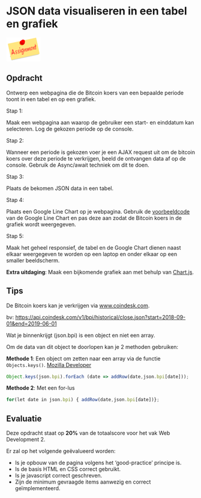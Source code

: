 # JSON data visualiseren in een tabel en grafiek

![download](./images/assignment.png)

## Opdracht
Ontwerp een webpagina  die de Bitcoin koers van een bepaalde periode toont in een tabel en op een grafiek.

Stap 1:

Maak een webpagina aan waarop de gebruiker een start- en einddatum kan selecteren. Log de gekozen periode op de console.

Stap 2:

Wanneer een periode is gekozen voer je een AJAX request uit om de bitcoin koers over deze periode te verkrijgen, beeld de ontvangen data af op de console. Gebruik de Async/await techniek om dit te doen.

Stap 3:

Plaats de bekomen JSON data in een tabel.

Stap 4:

Plaats een Google Line Chart op je webpagina. Gebruik de [voorbeeldcode](https://developers.google.com/chart/interactive/docs/gallery/linechart) van de Google Line Chart en pas deze aan zodat de Bitcoin koers in de grafiek wordt weergegeven.

Stap 5:

Maak het geheel responsief, de tabel en de Google Chart dienen naast elkaar weergegeven te worden op een laptop en onder elkaar op een smaller beeldscherm.

**Extra uitdaging**: Maak een bijkomende grafiek aan met behulp van [Chart.js](https://www.chartjs.org/docs/latest/charts/line.html).

    
## Tips

De Bitcoin koers kan je verkrijgen via www.coindesk.com.

bv: https://api.coindesk.com/v1/bpi/historical/close.json?start=2018-09-01&end=2019-06-01

Wat je binnenkrijgt (json.bpi) is een object en niet een array.

Om de data van dit object te doorlopen kan je 2 methoden gebruiken:

**Methode 1**: Een object om zetten naar een array via de functie `Objects.keys()`. [Mozilla Developer](https://developer.mozilla.org/en-US/docs/Web/JavaScript/Reference/Global_Objects/Object/keys)
```js
Object.keys(json.bpi).forEach (date => addRow(date,json.bpi[date]));
```

**Methode 2**: Met een for-lus
```js
for(let date in json.bpi) { addRow(date,json.bpi[date])};
```

## Evaluatie

Deze opdracht staat op **20%** van de totaalscore voor het vak Web Development 2.

Er zal op het volgende geëvalueerd worden:
* Is je opbouw van de pagina volgens het ‘good-practice’ principe is.
* Is de basis HTML en CSS correct gebruikt.
* Is je javascript correct geschreven.
* Zijn de minimum gevraagde items aanwezig en correct geïmplementeerd.


